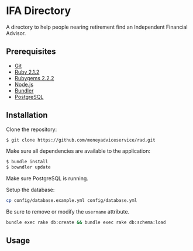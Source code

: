 # IFA Directory

A directory to help people nearing retirement find an Independent Financial Advisor.


## Prerequisites

* [Git](http://git-scm.com)
* [Ruby 2.1.2](http://www.ruby-lang.org/en)
* [Rubygems 2.2.2](http://rubygems.org)
* [Node.js](http://nodejs.org/)
* [Bundler](http://bundler.io)
* [PostgreSQL](http://www.postgresql.org/)


## Installation

Clone the repository:

```sh
$ git clone https://github.com/moneyadviceservice/rad.git
```

Make sure all dependencies are available to the application:

```sh
$ bundle install
$ bowndler update
```

Make sure PostgreSQL is running.

Setup the database:

```sh
cp config/database.example.yml config/database.yml
```
Be sure to remove or modify the `username` attribute.

```sh
bundle exec rake db:create && bundle exec rake db:schema:load
```


## Usage

To start the application:

```sh
$ rails s
```
